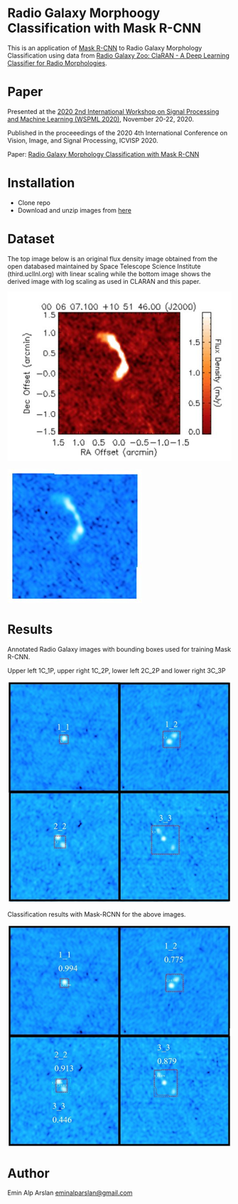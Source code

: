 # Radio Galaxy Morphoogy Classification with Mask R-CNN 

This is an application of [Mask R-CNN](https://arxiv.org/abs/1703.06870) to Radio Galaxy Morphology Classification using data from [Radio Galaxy Zoo: ClaRAN - A Deep Learning Classifier for Radio Morphologies](https://github.com/chenwuperth/rgz_rcnn).

# Paper
Presented at the [2020 2nd International Workshop on Signal Processing and Machine Learning (WSPML 2020)](http://www.wspml.org/), November 20-22, 2020.

Published in the proceeedings of the 2020 4th International Conference on Vision, Image, and Signal Processing, ICVISP 2020.

Paper: [Radio Galaxy Morphology Classification with Mask R-CNN](https://dl.acm.org/doi/abs/10.1145/3448823.3448881)

# Installation

* Clone repo
* Download and unzip images from [here](https://www.dropbox.com/s/jezo3jim08u8hmc/galaxy_data.tar_gz?dl=0)

# Dataset
The top image below is an original flux density image obtained from the open databased maintained by Space Telescope Science Institute (third.ucllnl.org) with linear scaling while the bottom image shows the derived image with log scaling as used in CLARAN and this paper.

![](images/Figure2.JPG)

![](images/Figure3.JPG)

# Results
Annotated Radio Galaxy images with bounding boxes used for training Mask R-CNN.

Upper left 1C_1P, upper right 1C_2P, lower left 2C_2P and lower right 3C_3P 

![](images/Figure6.JPG)

Classification results with Mask-RCNN for the above images.

![](images/Figure7.JPG)



















# Author

Emin Alp Arslan [eminalparslan@gmail.com](eminalparslan@gmail.com)
